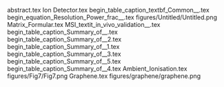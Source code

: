 abstract.tex
Ion Detector.tex
begin_table_caption_textbf_Common__.tex
begin_equation_Resolution_Power_frac__.tex
figures/Untitled/Untitled.png
Matrix_Formular.tex
MSI_textit_in_vivo_validation__.tex
begin_table_caption_Summary_of__.tex
begin_table_caption_Summary_of__2.tex
begin_table_caption_Summary_of__1.tex
begin_table_caption_Summary_of__3.tex
begin_table_caption_Summary_of__5.tex
begin_table_caption_Summary_of__4.tex
Ambient_Ionisation.tex
figures/Fig7/Fig7.png
Graphene.tex
figures/graphene/graphene.png
